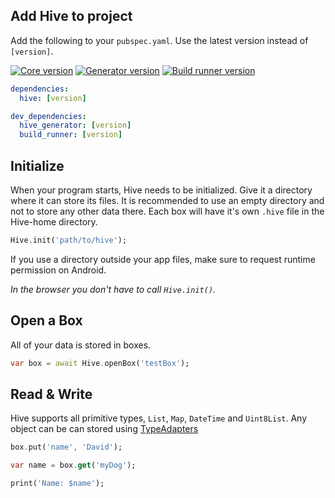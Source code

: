 ## Add Hive to project
Add the following to your `pubspec.yaml`. Use the latest version instead of `[version]`.

[![Core version](https://img.shields.io/pub/v/hive?label=hive)](https://pub.dev/packages/hive) [![Generator version](https://img.shields.io/pub/v/hive_generator.svg?label=hive_generator)](https://pub.dev/packages/hive_generator) [![Build runner version](https://img.shields.io/pub/v/build_runner.svg?label=build_runner)](https://pub.dev/packages/build_runner)

```yaml
dependencies:
  hive: [version]

dev_dependencies:
  hive_generator: [version]
  build_runner: [version]
```

## Initialize

When your program starts, Hive needs to be initialized. Give it a directory where it can store its files. It is recommended to use an empty directory and not to store any other data there. Each box will have it's own `.hive` file in the Hive-home directory.

```dart
Hive.init('path/to/hive');
```

If you use a directory outside your app files, make sure to request runtime permission on Android.

*In the browser you don't have to call `Hive.init()`.*

## Open a Box

All of your data is stored in boxes.

```dart
var box = await Hive.openBox('testBox');
```

## Read & Write

Hive supports all primitive types, `List`, `Map`, `DateTime` and `Uint8List`. Any object can be can stored using [TypeAdapters](generate_adapter.md)

```dart
box.put('name', 'David');

var name = box.get('myDog');

print('Name: $name');
```